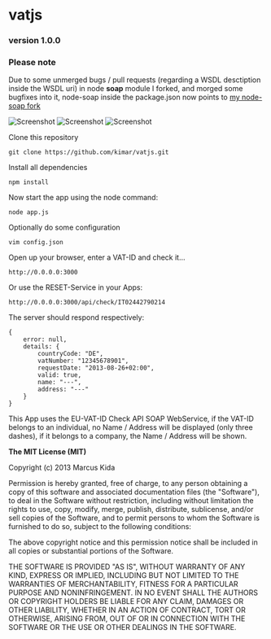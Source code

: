 # vatjs
### version 1.0.0
### Please note

Due to some unmerged bugs / pull requests (regarding a WSDL desctiption inside the WSDL uri) in node **soap** module I forked, and morged some bugfixes into it, node-soap inside the package.json now points to [my node-soap fork ](https://github.com/kimar/node-soap)

![Screenshot](http://kimar.github.io/screenshots/vatjs/1.0.0/vatjs1.png)
![Screenshot](http://kimar.github.io/screenshots/vatjs/1.0.0/vatjs2.png)
![Screenshot](http://kimar.github.io/screenshots/vatjs/1.0.0/vatjs2.png)

Clone this repository

```
git clone https://github.com/kimar/vatjs.git
```

Install all dependencies

```
npm install
```

Now start the app using the node command:

```
node app.js
```

Optionally do some configuration

```
vim config.json
```

Open up your browser, enter a VAT-ID and check it...

```
http://0.0.0.0:3000
```

Or use the RESET-Service in your Apps:

```
http://0.0.0.0:3000/api/check/IT02442790214
```

The server should respond respectively:

```
{
	error: null,
	details: {
		countryCode: "DE",
		vatNumber: "12345678901",
		requestDate: "2013-08-26+02:00",
		valid: true,
		name: "---",
		address: "---"
	}
}
```

This App uses the EU-VAT-ID Check API SOAP WebService, if the VAT-ID belongs to an individual, no Name / Address will be displayed (only three dashes), if it belongs to a company, the Name / Address will be shown.

**The MIT License (MIT)**

Copyright (c) 2013 Marcus Kida

Permission is hereby granted, free of charge, to any person obtaining a copy of this software and associated documentation files (the "Software"), to deal in the Software without restriction, including without limitation the rights to use, copy, modify, merge, publish, distribute, sublicense, and/or sell copies of the Software, and to permit persons to whom the Software is furnished to do so, subject to the following conditions:

The above copyright notice and this permission notice shall be included in all copies or substantial portions of the Software.

THE SOFTWARE IS PROVIDED "AS IS", WITHOUT WARRANTY OF ANY KIND, EXPRESS OR IMPLIED, INCLUDING BUT NOT LIMITED TO THE WARRANTIES OF MERCHANTABILITY, FITNESS FOR A PARTICULAR PURPOSE AND NONINFRINGEMENT. IN NO EVENT SHALL THE AUTHORS OR COPYRIGHT HOLDERS BE LIABLE FOR ANY CLAIM, DAMAGES OR OTHER LIABILITY, WHETHER IN AN ACTION OF CONTRACT, TORT OR OTHERWISE, ARISING FROM, OUT OF OR IN CONNECTION WITH THE SOFTWARE OR THE USE OR OTHER DEALINGS IN THE SOFTWARE.
